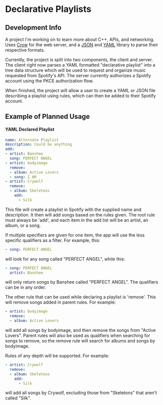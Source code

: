 # Declarative Playlists

## Development Info
A project I'm working on to learn more about C++, APIs, and networking. Uses [Crow](https://github.com/CrowCpp/Crow) for the web server, and a [JSON](https://github.com/nlohmann/json) and [YAML](https://github.com/jbeder/yaml-cpp) library to parse their respective formats.

Currently, the project is split into two components, the client and server. The client right now parses a YAML formatted "declarative playlist" into a tree data structure which will be used to request and organize music requested from Spotify's API. The server currently authorizes a Spotify account using the PKCE authorization flow.

When finished, the project will allow a user to create a YAML or JSON file describing a playlist using rules, which can then be added to their Spotify account.

## Example of Planned Usage
#### YAML Declared Playlist
```YAML
name: Alternate Playlist
description: Could be anything
add:
- artist: Banshee
  song: PERFECT ANGEL
- artist: bodyimage
  remove:
  - album: Active Lovers
  - song: I AM
- artist: Crywolf
  remove:
  - album: Skeletons
    add:
      - Silk
```
This file will create a playlist in Spotify with the supplied name and description. It then will add songs based on the rules given. The root rule must always be 'add', and each item in the add list will be an artist, an album, or a song.

If multiple specifiers are given for one item, the app will use the less specific qualifiers as a filter. For example, this:
```YAML
- song: PERFECT ANGEL
```
will look for any song called "PERFECT ANGEL", while this:
```YAML
- song: PERFECT ANGEL
  artist: Banshee
```
will only return songs by Banshee called "PERFECT ANGEL". The qualifiers can be in any order.

The other rule that can be used while declaring a playlist is 'remove'. This will remove songs added in parent rules. For example:
```YAML
- artist: bodyimage
  remove:
  - album: Active Lovers
```
will add all songs by bodyimage, and then remove the songs from "Active Lovers". Parent rules will also be used as qualifiers when searching for songs to remove, so the remove rule will search for albums and songs by bodyimage.

Rules of any depth will be supported. For example:
```YAML
- artist: Crywolf
  remove:
  - album: Skeletons
    add:
      - Silk
```
will add all songs by Crywolf, excluding those from "Skeletons" that aren't called "Silk".
